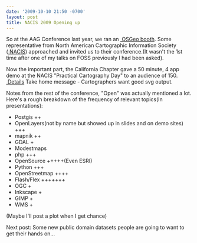 ```yaml
---
date: '2009-10-10 21:50 -0700'
layout: post
title: NACIS 2009 Opening up
---
```


So at the AAG Conference last year, we ran an
<a href="http://wiki.osgeo.org/wiki/AAG_2009" class="ext-link"> OSGeo
booth</a>. Some representative from North American Cartographic
Information Society
(<a href="http://nacis.org" class="ext-link"> NACIS</a>) approached and
invited us to their conference.(It wasn't the 1st time after one of my
talks on FOSS previously I had been asked).

Now the important part, the California Chapter gave a 50 minute, 4 app
demo at the NACIS "Practical Cartography Day" to an audience of 150.
<a href="http://wiki.osgeo.org/wiki/NACIS_2009" class="ext-link"> Details</a>
Take home message - Cartographers want good svg output.

Notes from the rest of the conference, "Open" was actually mentioned a
lot. Here's a rough breakdown of the frequency of relevant topics(In
presentations):

-   Postgis ++
-   OpenLayers(not by name but showed up in slides and on demo sites)
    +++
-   mapnik ++
-   GDAL +
-   Modestmaps
-   php +++
-   OpenSource +++++(Even ESRI)
-   Python +++
-   OpenStreetmap ++++
-   Flash/Flex +++++++
-   OGC +
-   Inkscape +
-   GIMP +
-   WMS +

(Maybe I'll post a plot when I get chance)

Next post: Some new public domain datasets people are going to want to
get their hands on...

